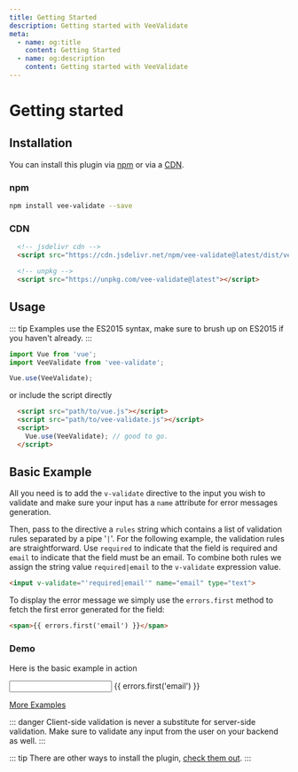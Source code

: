 ```yaml
---
title: Getting Started
description: Getting started with VeeValidate
meta:
  - name: og:title
    content: Getting Started
  - name: og:description
    content: Getting started with VeeValidate
---
```

# Getting started

## Installation

You can install this plugin via [npm](#npm) or via a [CDN](#cdn).

### npm

```bash
npm install vee-validate --save
```

### CDN

```html
  <!-- jsdelivr cdn -->
  <script src="https://cdn.jsdelivr.net/npm/vee-validate@latest/dist/vee-validate.js"></script>

  <!-- unpkg -->
  <script src="https://unpkg.com/vee-validate@latest"></script>
```

## Usage

::: tip
  Examples use the ES2015 syntax, make sure to brush up on ES2015 if you haven't already.
:::

```js
import Vue from 'vue';
import VeeValidate from 'vee-validate';

Vue.use(VeeValidate);
```

or include the script directly

```html
  <script src="path/to/vue.js"></script>
  <script src="path/to/vee-validate.js"></script>
  <script>
    Vue.use(VeeValidate); // good to go.
  </script>
```

## Basic Example

All you need is to add the `v-validate` directive to the input you wish to validate and make sure your input has a `name` attribute for error messages generation.

Then, pass to the directive a `rules` string which contains a list of validation rules separated by a pipe '`|`'. For the following example, the validation rules are straightforward. Use `required` to indicate that the field is required and `email` to indicate that the field must be an email. To combine both rules we assign the string value `required|email` to the `v-validate` expression value.

```html
<input v-validate="'required|email'" name="email" type="text">
```

To display the error message we simply use the `errors.first` method to fetch the first error generated for the field:

```html
<span>{{ errors.first('email') }}</span>
```

### Demo

Here is the basic example in action

<div>
  <input v-validate="'required|email'" name="email" type="text">
  <span>{{ errors.first('email') }}</span>
</div>

[More Examples](/examples/)

::: danger
  Client-side validation is never a substitute for server-side validation. Make sure to validate any input from the user on your backend as well.
:::

::: tip
  There are other ways to install the plugin, [check them out](/configuration.md#installation).
:::
